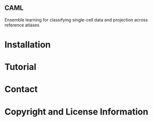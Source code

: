 ## CAML
Ensemble learning for classifying single-cell data and projection across reference atlases


# Installation

# Tutorial
# Contact
# Copyright and License Information
